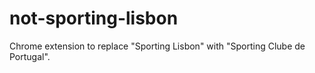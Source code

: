 # not-sporting-lisbon
Chrome extension to replace "Sporting Lisbon" with "Sporting Clube de Portugal".

